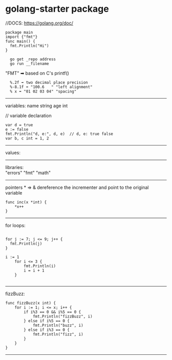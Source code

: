 # golang-starter package
//DOCS: https://golang.org/doc/

```
package main
import {"fmt"}
func main() {
  fmt.Println("Hi")
}
```
```
  go get _repo address
  go run __filename
```
  
  "FMT" ➡ based on C's printf()
  ```
    %.2f ➡ two decimal place precision
    %-8.1f ➡ "100.6   " "left alignment"
    % x ➡ "01 02 03 04" "spacing"
  ```
________________________________

variables:
name string
age  int

// variable declaration
```
var d = true
e := false
fmt.Println("d, e:", d, e)  // d, e: true false
var b, c int = 1, 2
```


-----------------------------------
values:

-----------------------------------
libraries: 	
  "errors"
	"fmt"
	"math"
  
-----------------------------------
pointers * => &
dereference the incrementer and point to the original variable
```
func inc(x *int) {
	*x++
}
```

________________________________
for loops:
```

for j := 7; j <= 9; j++ {
  fmt.Println(j)
}

i := 1
    for i <= 3 {
        fmt.Println(i)
        i = i + 1
    }
    
```
-------------------------------------

fizzBuzz:

```
func fizzBuzz(x int) {
	for i := 1; i <= x; i++ {  
		if i%3 == 0 && i%5 == 0 {
			fmt.Println("fizzBuzz", i)
		} else if i%5 == 0 {
			fmt.Println("buzz", i)
		} else if i%3 == 0 {
			fmt.Println("fizz", i)
		}
	}
}
```

--------------------------------------
